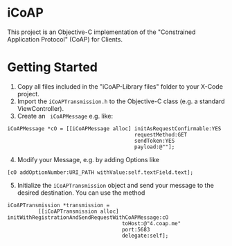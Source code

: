iCoAP
=====

This project is an Objective-C implementation of the "Constrained Application Protocol" (CoAP) for Clients.


Getting Started
=====

1. Copy all files included in the "iCoAP-Library files" folder to your X-Code project.
2. Import the `iCoAPTransmission.h` to the Objective-C class (e.g. a standard ViewController).
3. Create an ` iCoAPMessage`  e.g. like: 

```objc
iCoAPMessage *cO = [[iCoAPMessage alloc] initAsRequestConfirmable:YES 
                                         requestMethod:GET 
                                         sendToken:YES 
                                         payload:@""];
```

4. Modify your Message, e.g. by adding Options like

```objc 
[cO addOptionNumber:URI_PATH withValue:self.textField.text];
```

5. Initialize the `iCoAPTransmission` object and send your message to the desired destination. You can use the method 

```objc 
iCoAPTransmission *transmission = 
          [[iCoAPTransmission alloc] initWithRegistrationAndSendRequestWithCoAPMessage:cO 
                                     toHost:@"4.coap.me" 
                                     port:5683 
                                     delegate:self];
```
